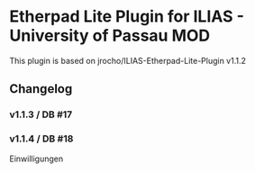 # Etherpad Lite Plugin for ILIAS - University of Passau MOD
This plugin is based on jrocho/ILIAS-Etherpad-Lite-Plugin v1.1.2

## Changelog ##

### v1.1.3 / DB #17



### v1.1.4 / DB #18
Einwilligungen